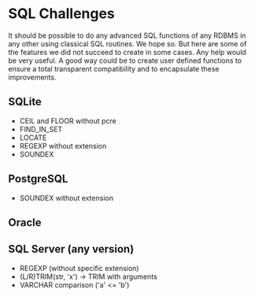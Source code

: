 # SQL Challenges

It should be possible to do any advanced SQL functions of any RDBMS in any other using classical SQL routines. We hope so.
But here are some of the features we did not succeed to create in some cases. Any help would be very useful.
A good way could be to create user defined functions to ensure a total transparent compatibility and to encapsulate these improvements.


## SQLite
- CEIL and FLOOR without pcre
- FIND_IN_SET
- LOCATE
- REGEXP without extension
- SOUNDEX

## PostgreSQL
- SOUNDEX without extension


## Oracle



## SQL Server (any version)
- REGEXP (without specific extension)
- (L/R)TRIM(str, 'x') -> TRIM with arguments
- VARCHAR comparison ('a' <= 'b')

